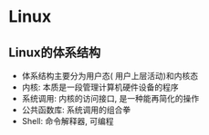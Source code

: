 # Linux

## Linux的体系结构

- 体系结构主要分为用户态( 用户上层活动)和内核态
- 内核: 本质是一段管理计算机硬件设备的程序
- 系统调用: 内核的访问接口, 是一种能再简化的操作
- 公共函数库: 系统调用的组合拳
- Shell: 命令解释器, 可编程
